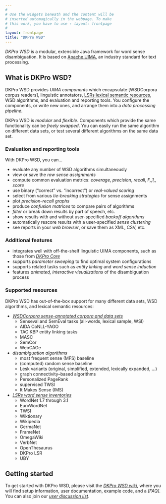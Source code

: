 ```yaml
---
#
# Use the widgets beneath and the content will be
# inserted automagically in the webpage. To make
# this work, you have to use › layout: frontpage
#
layout: frontpage
title: "DKPro WSD"
---
```


*DKPro WSD* is a modular, extensible Java framework for word sense disambiguation.  It is based on [Apache UIMA](https://uima.apache.org/), an industry standard for text processing.

## What is DKPro WSD?

DKPro WSD provides *UIMA components* which encapsulate [WSDCorpora corpus readers], linguistic annotators, [LSRs lexical semantic resources](FIXME), WSD algorithms, and evaluation and reporting tools.  You configure the components, or write new ones, and arrange them into a *data processing pipeline*.

DKPro WSD is *modular* and *flexible*.  Components which provide the same functionality can be *freely swapped*. You can easily run the same algorithm on different data sets, or test several different algorithms on the same data set.

### Evaluation and reporting tools

With DKPro WSD, you can...

  * evaluate any number of WSD algorithms simultaneously
  * view or save the *raw sense assignments*
  * compute common evaluation metrics: *coverage*, *precision*, *recall*, *F,,1,, score*
  * use binary (“correct” vs. “incorrect”) or *real-valued scoring*
  * select from various *tie-breaking strategies* for sense assignments
  * plot *precision–recall graphs*
  * produce *confusion matrices* to compare pairs of algorithms
  * *filter* or break down results by part of speech, etc.
  * show results with and without user-specified *backoff algorithms*
  * automatically rescore results with a user-specified *sense clustering*
  * see reports in your *web browser*, or save them as XML, CSV, etc.

### Additional features

  * integrates well with off-the-shelf linguistic UIMA components, such as those from *[DKPro Core](https://dkpro.github.io/dkpro-core)*
  * supports *parameter sweeping* to find optimal system configurations
  * supports related tasks such as *entity linking* and *word sense induction*
  * features *animated, interactive visualizations* of the disambiguation process

### Supported resources

DKPro WSD has out-of-the-box support for many different data sets, WSD algorithms, and lexical semantic resources:

  * *[WSDCorpora sense-annotated corpora and data sets](FIXME)*
    * Senseval and SemEval tasks (all-words, lexical sample, WSI)
    * AIDA CoNLL-YAGO
    * TAC KBP entity linking tasks
    * MASC
    * SemCor
    * WebCAGe
  * *disambiguation algorithms*
    * most frequent sense (MFS) baseline
    * (computed) random sense baseline
    * Lesk variants (original, simplified, extended, lexically expanded, …)
    * graph connectivity–based algorithms
    * Personalized PageRank
    * supervised TWSI
    * It Makes Sense (IMS)
  * *[LSRs word sense inventories](FIXME)*
    * WordNet 1.7 through 3.1
    * EuroWordNet
    * TWSI
    * Wiktionary
    * Wikipedia
    * GermaNet
    * FrameNet
    * OmegaWiki
    * VerbNet
    * OpenThesaurus
    * DKPro LSR
    * UBY

## Getting started

To get started with DKPro WSD, please visit the *[DKPro WSD wiki](FIXME)*, where you will find setup information, user documentation, example code, and a *[FAQ]*. You can also join our *[user discussion list](http://groups.google.com/group/dkpro-wsd-users)*.